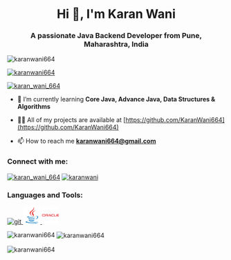 <h1 align="center">Hi 👋, I'm Karan Wani</h1>
<h3 align="center">A passionate Java Backend Developer from Pune, Maharashtra, India</h3>

<p align="left"> <img src="https://komarev.com/ghpvc/?username=karanwani664&label=Profile%20views&color=0e75b6&style=flat" alt="karanwani664" /> </p>

<p align="left"> <a href="https://github.com/ryo-ma/github-profile-trophy"><img src="https://github-profile-trophy.vercel.app/?username=karanwani664" alt="karanwani664" /></a> </p>

<p align="left"> <a href="https://twitter.com/karan_wani_664" target="blank"><img src="https://img.shields.io/twitter/follow/karan_wani_664?logo=twitter&style=for-the-badge" alt="karan_wani_664" /></a> </p>

- 🌱 I’m currently learning **Core Java, Advance Java, Data Structures & Algorithms**

- 👨‍💻 All of my projects are available at [https://github.com/KaranWani664](https://github.com/KaranWani664)

- 📫 How to reach me **karanwani664@gmail.com**

<h3 align="left">Connect with me:</h3>
<p align="left">
<a href="https://twitter.com/karan_wani_664" target="blank"><img align="center" src="https://raw.githubusercontent.com/rahuldkjain/github-profile-readme-generator/master/src/images/icons/Social/twitter.svg" alt="karan_wani_664" height="30" width="40" /></a>
<a href="https://linkedin.com/in/karanwani" target="blank"><img align="center" src="https://raw.githubusercontent.com/rahuldkjain/github-profile-readme-generator/master/src/images/icons/Social/linked-in-alt.svg" alt="karanwani" height="30" width="40" /></a>
</p>

<h3 align="left">Languages and Tools:</h3>
<p align="left"> <a href="https://git-scm.com/" target="_blank" rel="noreferrer"> <img src="https://www.vectorlogo.zone/logos/git-scm/git-scm-icon.svg" alt="git" width="40" height="40"/> </a> <a href="https://www.java.com" target="_blank" rel="noreferrer"> <img src="https://raw.githubusercontent.com/devicons/devicon/master/icons/java/java-original.svg" alt="java" width="40" height="40"/> </a> <a href="https://www.oracle.com/" target="_blank" rel="noreferrer"> <img src="https://raw.githubusercontent.com/devicons/devicon/master/icons/oracle/oracle-original.svg" alt="oracle" width="40" height="40"/> </a> </p>

<p><img align="left" src="https://github-readme-stats.vercel.app/api/top-langs?username=karanwani664&show_icons=true&locale=en&layout=compact" alt="karanwani664" /></p>

<p>&nbsp;<img align="center" src="https://github-readme-stats.vercel.app/api?username=karanwani664&show_icons=true&locale=en" alt="karanwani664" /></p>

<p><img align="center" src="https://github-readme-streak-stats.herokuapp.com/?user=karanwani664&" alt="karanwani664" /></p>
